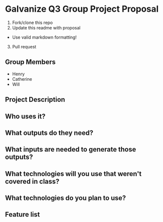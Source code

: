 # Galvanize Q3 Group Project Proposal

1. Fork/clone this repo
2. Update this readme with proposal
  * Use valid markdown formatting!
3. Pull request

## Group Members

* Henry
* Catherine
* Will

## Project Description


## Who uses it?


## What outputs do they need?


## What inputs are needed to generate those outputs?


## What technologies will you use that weren't covered in class?


## What technologies do you plan to use?


## Feature list


